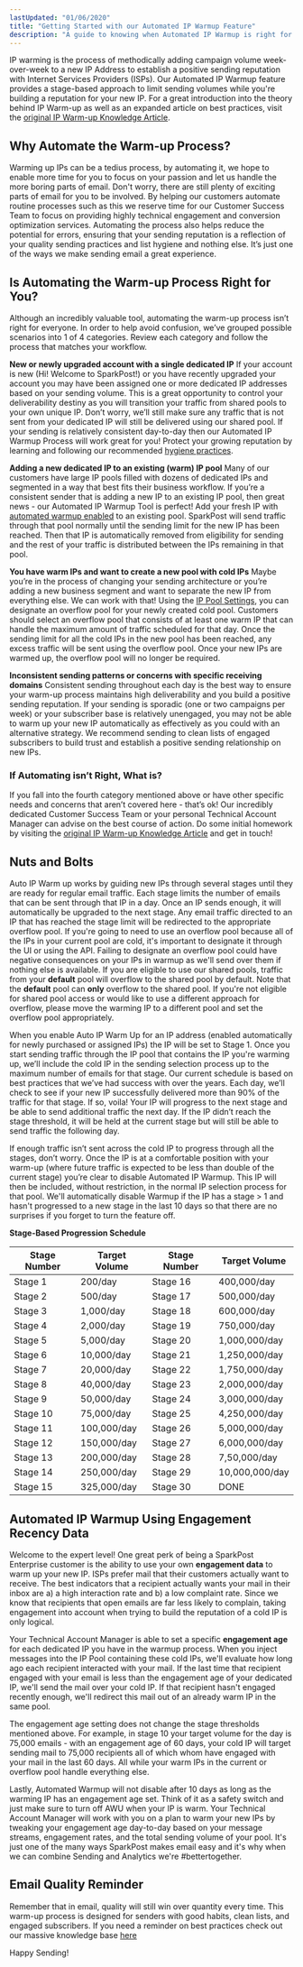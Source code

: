 ```yaml
---
lastUpdated: "01/06/2020"
title: "Getting Started with our Automated IP Warmup Feature"
description: "A guide to knowing when Automated IP Warmup is right for you and how to use it"
---
```


IP warming is the process of methodically adding campaign volume week-over-week to a new IP Address to establish a positive sending reputation with Internet Services Providers (ISPs). Our Automated IP Warmup feature provides a stage-based approach to limit sending volumes while you're building a reputation for your new IP. For a great introduction into the theory behind IP Warm-up as well as an expanded article on best practices, visit the [original IP Warm-up Knowledge Article](https://www.sparkpost.com/docs/deliverability/ip-warm-up-overview/).


## Why Automate the Warm-up Process?
Warming up IPs can be a tedius process, by automating it, we hope to enable more time for you to focus on your passion and let us handle the more boring parts of email. Don't worry, there are still plenty of exciting parts of email for you to be involved. By helping our customers automate routine processes such as this we reserve time for our Customer Success Team to focus on providing highly technical engagement and conversion optimization services. Automating the process also helps reduce the potential for errors, ensuring that your sending reputation is a reflection of your quality sending practices and list hygiene and nothing else. It’s just one of the ways we make sending email a great experience. 


## Is Automating the Warm-up Process Right for You?
Although an incredibly valuable tool, automating the warm-up process isn’t right for everyone. In order to help avoid confusion, we’ve grouped possible scenarios into 1 of 4 categories. Review each category and follow the process that matches your workflow. 

**New or newly upgraded account with a single dedicated IP**
If your account is new (Hi! Welcome to SparkPost!) or you have recently upgraded your account you may have been assigned one or more dedicated IP addresses based on your sending volume. This is a great opportunity to control your deliverability destiny as  you will transition your traffic from shared pools to your own unique IP. Don’t worry, we’ll still make sure any traffic that is not sent from your dedicated IP will still be delivered using our shared pool. If your sending is relatively consistent day-to-day then our Automated IP Warmup Process will work great for you! Protect your growing reputation by learning and following our recommended [hygiene practices](https://www.sparkpost.com/blog/weekly-digest-024/).

**Adding a new dedicated IP to an existing (warm) IP pool** 
Many of our customers have large IP pools filled with dozens of dedicated IPs and segmented in a way that best fits their business workflow. If you’re a consistent sender that is adding a new IP to an existing IP pool, then great news - our Automated IP Warmup Tool is perfect! Add your fresh IP with [automated warmup enabled](https://developers.sparkpost.com/api/sending-ips) to an existing pool. SparkPost will send traffic through that pool normally until the sending limit for the new IP has been reached. Then that IP is automatically removed from eligibility for sending and the rest of your traffic is distributed between the IPs remaining in that pool. 

**You have warm IPs and want to create a new pool with cold IPs**
Maybe you’re in the process of changing your sending architecture or you’re adding a new business segment and want to separate the new IP from everything else. We can work with that! Using the [IP Pool Settings](https://developers.sparkpost.com/api/ip-pools/), you can designate an overflow pool for your newly created cold pool. Customers should select an overflow pool that consists of at least one warm IP that can handle the maximum amount of traffic scheduled for that day. Once the sending limit for all the cold IPs in the new pool has been reached, any excess traffic will be sent using the overflow pool. Once your new IPs are warmed up, the overflow pool will no longer be required. 

**Inconsistent sending patterns or concerns with specific receiving domains**
Consistent sending throughout each day is the best way to ensure your warm-up process maintains high deliverability and you build a positive sending reputation. If your sending is sporadic (one or two campaigns per week) or your subscriber base is relatively unengaged, you may not be able to warm up your new IP automatically as effectively as you could with an alternative strategy. We recommend sending to clean lists of engaged subscribers to build trust and establish a positive sending relationship on new IPs. 

### If Automating isn’t Right, What is? 
If you fall into the fourth category mentioned above or have other specific needs and concerns that aren’t covered here - that’s ok! Our incredibly dedicated Customer Success Team or your personal Technical Account Manager can advise on the best course of action. Do some initial homework by visiting the [original IP Warm-up Knowledge Article](https://www.sparkpost.com/docs/deliverability/ip-warm-up-overview/) and get in touch!


## Nuts and Bolts
Auto IP Warm up works by guiding new IPs through several stages until they are ready for regular email traffic. Each stage limits the number of emails that can be sent through that IP in a day. Once an IP sends enough, it will automatically be upgraded to the next stage. Any email traffic directed to an IP that has reached the stage limit will be redirected to the appropriate overflow pool. If you're going to need to use an overflow pool because all of the IPs in your current pool are cold, it's important to designate it through the UI or using the API. Failing to designate an overflow pool could have negative consequences on your IPs in warmup as we'll send over them if nothing else is available. If you are eligible to use our shared pools, traffic from your **default** pool will overflow to the shared pool by default. Note that the **default** pool can **only** overflow to the shared pool. If you're not eligible for shared pool access or would like to use a different approach for overflow, please move the warming IP to a different pool and set the overflow pool appropriately. 

When you enable Auto IP Warm Up for an IP address (enabled automatically for newly purchased or assigned IPs) the IP will be set to Stage 1. Once you start sending traffic through the IP pool that contains the IP you're warming up, we’ll include the cold IP in the sending selection process up to the maximum number of emails for that stage. Our current schedule is based on best practices that we’ve had success with over the years. Each day, we’ll check to see if your new IP successfully delivered more than 90% of the traffic for that stage. If so, voila! Your IP will progress to the next stage and be able to send additional traffic the next day. If the IP didn’t reach the stage threshold, it will be held at the current stage but will still be able to send traffic the following day. 

If enough traffic isn’t sent across the cold IP to progress through all the stages, don’t worry. Once the IP is at a comfortable position with your warm-up (where future traffic is expected to be less than double of the current stage) you’re clear to disable Automated IP Warmup. This IP will then be included, without restriction, in the normal IP selection process for that pool. We'll automatically disable Warmup if the IP has a stage > 1 and hasn't progressed to a new stage in the last 10 days so that there are no surprises if you forget to turn the feature off. 



**Stage-Based Progression Schedule**

Stage Number | Target Volume | Stage Number | Target Volume 
------------ | ------------- | ------------- | -------------
Stage 1  | 200/day | Stage 16 | 400,000/day
Stage 2  | 500/day | Stage 17 | 500,000/day
Stage 3 | 1,000/day | Stage 18 | 600,000/day
Stage 4  | 2,000/day | Stage 19 | 750,000/day
Stage 5  | 5,000/day | Stage 20 | 1,000,000/day
Stage 6  | 10,000/day | Stage 21 | 1,250,000/day
Stage 7  | 20,000/day | Stage 22 | 1,750,000/day
Stage 8  | 40,000/day | Stage 23 | 2,000,000/day
Stage 9  | 50,000/day | Stage 24 | 3,000,000/day
Stage 10  | 75,000/day | Stage 25 | 4,250,000/day
Stage 11  | 100,000/day | Stage 26 | 5,000,000/day
Stage 12  | 150,000/day | Stage 27 | 6,000,000/day
Stage 13  | 200,000/day | Stage 28 | 7,50,000/day
Stage 14  | 250,000/day | Stage 29 | 10,000,000/day
Stage 15  | 325,000/day | Stage 30 | DONE



## Automated IP Warmup Using Engagement Recency Data
Welcome to the expert level! One great perk of being a SparkPost Enterprise customer is the ability to use your own **engagement data** to warm up your new IP. ISPs prefer mail that their customers actually want to receive. The best indicators that a recipient actually wants your mail in their inbox are a) a high interaction rate and b) a low complaint rate. Since we know that recipients that open emails are far less likely to complain, taking engagement into account when trying to build the reputation of a cold IP is only logical. 

Your Technical Account Manager is able to set a specific **engagement age** for each dedicated IP you have in the warmup process. When you inject messages into the IP Pool containing these cold IPs, we'll evaluate how long ago each recipient interacted with your mail. If the last time that recipient engaged with your email is less than the engagement age of your dedicated IP, we'll send the mail over your cold IP. If that recipient hasn't engaged recently enough, we'll redirect this mail out of an already warm IP in the same pool. 

The engagement age setting does not change the stage thresholds mentioned above. For example, in stage 10 your target volume for the day is 75,000 emails - with an engagement age of 60 days, your cold IP will target sending mail to 75,000 recipients all of which whom have engaged with your mail in the last 60 days. All while your warm IPs in the current or overflow pool handle everything else. 

Lastly, Automated Warmup will not disable after 10 days as long as the warming IP has an engagement age set. Think of it as a safety switch and just make sure to turn off AWU when your IP is warm. Your Technical Account Manager will work with you on a plan to warm your new IPs by tweaking your engagement age day-to-day based on your message streams, engagement rates, and the total sending volume of your pool. It's just one of the many ways SparkPost makes email easy and it's why when we can combine Sending and Analytics we're #bettertogether.  

## Email Quality Reminder
Remember that in email, quality will still win over quantity every time. This warm-up process is designed for senders with good habits, clean lists, and engaged subscribers. If you need a reminder on best practices check out our massive knowledge base [here](https://www.sparkpost.com/academy/)

Happy Sending!
